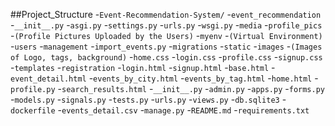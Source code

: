##Project_Structure
-`Event-Recommendation-System/`
 -`event_recommendation`
  -`__init__.py`
  -`asgi.py`
  -`settings.py`
  -`urls.py`
  -`wsgi.py`
 -`media`
  -`profile_pics`
   -`(Profile Pictures Uploaded by the Users)`
 -`myenv`
  -`(Virtual Environment)`
 -`users`
  -`management`
   -`import_events.py`
  -`migrations`
  -`static`
   -`images`
    -`(Images of Logo, tags, background)`
   -`home.css`
   -`login.css`
   -`profile.css`
   -`signup.css`
  -`templates`
   -`registration`
    -`login.html`
    -`signup.html`
   -`base.html`
   -`event_detail.html`
   -`events_by_city.html`
   -`events_by_tag.html`
   -`home.html`
   -`profile.py`
   -`search_results.html`
  -`__init__.py`
  -`admin.py`
  -`apps.py`
  -`forms.py`
  -`models.py`
  -`signals.py`
  -`tests.py`
  -`urls.py`
  -`views.py`
 -`db.sqlite3`
 -`dockerfile`
 -`events_detail.csv`
 -`manage.py`
 -`README.md`
 -`requirements.txt`
